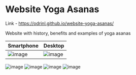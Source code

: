 # Website Yoga Asanas
Link - https://odrinl.github.io/website-yoga-asanas/

Website with history, benefits and examples of yoga asanas

Smartphone | Desktop
--- | ---
![image](https://github.com/odrinl/website-yoga-asanas/assets/83685230/510b0498-9f7d-4167-8643-aece1ed4d3d5) | ![image](https://github.com/odrinl/website-yoga-asanas/assets/83685230/1bb12592-ebf0-47fc-9b73-afa7ce2ff0e8)

![image](https://github.com/odrinl/website-yoga-asanas/assets/83685230/ee907b19-dff7-4198-b43a-7b00f0047a4d) ![image](https://github.com/odrinl/website-yoga-asanas/assets/83685230/dd95cfcf-2515-4319-8ab5-1fb891b5bdaa) ![image](https://github.com/odrinl/website-yoga-asanas/assets/83685230/6e2f6bc1-7954-45f4-b9c8-fd32b77eeba6) ![image](https://github.com/odrinl/website-yoga-asanas/assets/83685230/4aa8496a-9ad7-4ce0-a6b1-a4d63bd1a63b)





